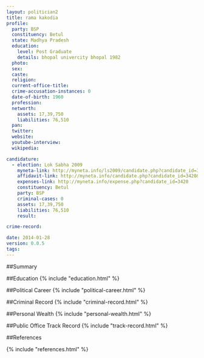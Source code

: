 ```yaml
---
layout: politician2
title: rama kakodia
profile: 
  party: BSP
  constituency: Betul
  state: Madhya Pradesh
  education: 
    level: Post Graduate
    details: bhopal univercity bhopal 1982
  photo: 
  sex: 
  caste: 
  religion: 
  current-office-title: 
  crime-accusation-instances: 0
  date-of-birth: 1960
  profession: 
  networth: 
    assets: 17,39,750
    liabilities: 76,510
  pan: 
  twitter: 
  website: 
  youtube-interview: 
  wikipedia: 

candidature: 
  - election: Lok Sabha 2009
    myneta-link: http://myneta.info/ls2009/candidate.php?candidate_id=3420
    affidavit-link: http://myneta.info/candidate.php?candidate_id=3420&scan=original
    expenses-link: http://myneta.info/expense.php?candidate_id=3420
    constituency: Betul 
    party: BSP
    criminal-cases: 0
    assets: 17,39,750
    liabilities: 76,510
    result:  

crime-record: 

date: 2014-01-28
version: 0.0.5
tags: 
---
```

##Summary


##Education
{% include "education.html" %}


##Political Career
{% include "political-career.html" %}


##Criminal Record
{% include "criminal-record.html" %}


##Personal Wealth
{% include "personal-wealth.html" %}


##Public Office Track Record
{% include "track-record.html" %}


##References


{% include "references.html" %}